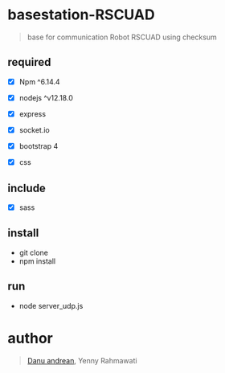 # basestation-RSCUAD
> base for communication Robot RSCUAD using checksum

## required
- [x] Npm ^6.14.4
- [x] nodejs ^v12.18.0
- [x] express
- [x] socket.io
- [x] bootstrap 4
- [x] css


## include
- [x] sass

## install 
- git clone
- npm install

## run
- node server_udp.js


# author
> <a href="https://me-danuandrean.github.io/">Danu andrean</a>, Yenny Rahmawati
